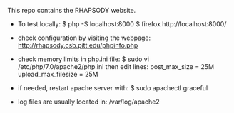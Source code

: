 This repo contains the RHAPSODY website.

* To test locally:
  $ php -S localhost:8000
  $ firefox http://localhost:8000/

* check configuration by visiting the webpage:
  http://rhapsody.csb.pitt.edu/phpinfo.php

* check memory limits in php.ini file:
  $ sudo vi /etc/php/7.0/apache2/php.ini
  then edit lines:
    post_max_size = 25M
    upload_max_filesize = 25M

* if needed, restart apache server with:
  $ sudo apachectl graceful

* log files are usually located in: /var/log/apache2
